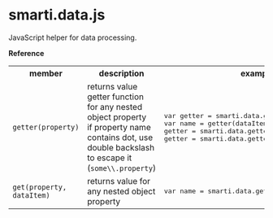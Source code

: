 # smarti.data.js

JavaScript helper for data processing.

<b>Reference</b>

<table>
  <tr>
    <th>member</th>
    <th>description</th>
    <th>example</th>
  </tr>
  <tr>
    <td><code>getter(property)</code></td>
    <td>returns value getter function for any nested object property<br/>if property name contains dot, use double backslash to escape it (<code>some\\.property</code>)</td>
    <td>
<pre lang="javascript">var getter = smarti.data.getter('Name');
var name = getter(dataItem);
getter = smarti.data.getter('Address.City');
getter = smarti.data.getter('some\\.property');</pre>
    </td>
  </tr>
  <tr>
    <td><code>get(property, dataItem)</code></td>
    <td>returns value for any nested object property</td>
    <td><pre lang="javascript">var name = smarti.data.get(dataItem, 'Name');</pre></td>
  </tr>
</table>
